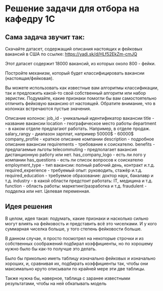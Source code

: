 # Решение задачи для отбора на кафедру 1С

## Сама задача звучит так:

Скачайте датасет, содержащий описания настоящих и фейковых вакансий в США по ссылке:
https://yadi.sk/d/HLf52EkZm-cmJQ

Этот датасет содержит 18000 вакансий, из которых около 800 - фейки.

Постройте механизм, который будет классифицировать вакансии (настоящая/фейковая). 

Вы можете использовать как известные вам алгоритмы классификации, так и предложить какой-то свой собственный алгоритм или набор эвристик. Подумайте, какие признаки помогли бы вам самостоятельно отличить фейковую вакансию от настоящей. Обратите внимание, что в колонках встречаются пустые значения.

Описание колонок:
job_id - уникальный идентификатор вакансии
title - название вакансии
location - географическое место работы
department - в каком отделе предлагают работать. Например, в отделе продаж.
salary_rangy - диапазон зарплат, например 50000$ - 60000$
company_profile - краткое описание компании
description - подробное описание вакансии
requirements - требование к соискателю.
benefits - предлагаемые льготы
telecommuting  - предполагает вакансия дистанционную работу или нет.
has_company_logo - есть ли лого у компании
has_questions - есть ли список вопросов к соискателю
employment_type - тип вакансии: полный рабочий день, контракт и.т.д.
required_experience - требуемый опыт: руководить, стажёр и.т.д.
required_education - требуемое образование: доктор наук, бакалавр и т.д.
industry - в какой области предстоит работать: IT, медицина и т.д.
function - область работы: маркетинг/разработка и т.д.
fraudulent - подделка или нет. Целевая переменная.



## Идея решения
В целом, идея такая: подумать, какие признаки и насколько сильно могут влиять на фейковость и представить всё это чиселками. И у кого суммарная чиселка больше, у того степень фейковости больше.

В данном случае, я просто посмотрел на некоторые строчки и из собственных соображений подбирал коэффициенты, но по хорошему нужно было бы как-то получше это делать. 

Было бы прикольно иметь таблицу изначально фейковых и изначально хороших, и, сравнивая их, подбирать коэффициенты так, чтобы они максимально круто описывали по крайней мере эти две таблицы.

Также нужна бы, наверное, таблица с заранее известными результатами, чтобы на ней обкатывать модель


